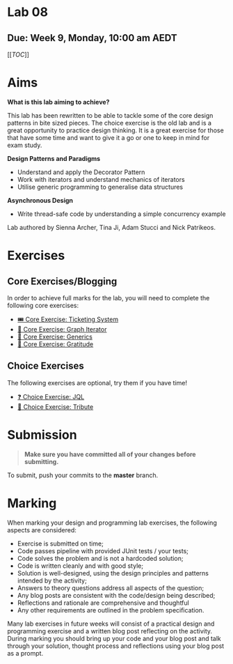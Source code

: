# Lab 08

## Due: Week 9, Monday, 10:00 am AEDT

[[_TOC_]]

# Aims

**What is this lab aiming to achieve?**

This lab has been rewritten to be able to tackle some of the core design patterns in bite sized pieces. The choice exercise is the old lab and is a great opportunity to practice design thinking. It is a great exercise for those that have some time and want to give it a go or one to keep in mind for exam study.

**Design Patterns and Paradigms**

- Understand and apply the Decorator Pattern
- Work with iterators and understand mechanics of iterators
- Utilise generic programming to generalise data structures

**Asynchronous Design**

- Write thread-safe code by understanding a simple concurrency example

Lab authored by Sienna Archer, Tina Ji, Adam Stucci and Nick Patrikeos.

# Exercises

## Core Exercises/Blogging

In order to achieve full marks for the lab, you will need to complete the following core exercises:

- [🎟️ Core Exercise: Ticketing System](/spec/CoreTicketingSystem.md)
- [🔗 Core Exercise: Graph Iterator](/spec/CoreGraphIterator.md)
- [🌻 Core Exercise: Generics](/spec/CoreGenerics.md)
- [💖 Core Exercise: Gratitude](/spec/CoreGratitude.md)

## Choice Exercises

The following exercises are optional, try them if you have time!

- [❓ Choice Exercise: JQL](/spec/ChoiceJQL.md)
- [🎸 Choice Exercise: Tribute](/spec/ChoiceTribute.md)

# Submission

> **Make sure you have committed all of your changes before submitting.**

To submit, push your commits to the **master** branch.

# Marking

When marking your design and programming lab exercises, the following aspects are considered:

- Exercise is submitted on time;
- Code passes pipeline with provided JUnit tests / your tests;
- Code solves the problem and is not a hardcoded solution;
- Code is written cleanly and with good style;
- Solution is well-designed, using the design principles and patterns intended by the activity;
- Answers to theory questions address all aspects of the question;
- Any blog posts are consistent with the code/design being described;
- Reflections and rationale are comprehensive and thoughtful
- Any other requirements are outlined in the problem specification.

Many lab exercises in future weeks will consist of a practical design and programming exercise and a written blog post reflecting on the activity. During marking you should bring up your code and your blog post and talk through your solution, thought process and reflections using your blog post as a prompt.
